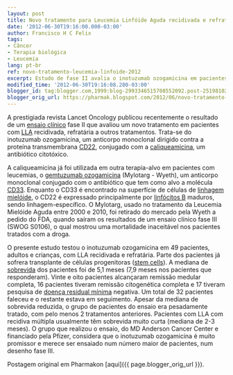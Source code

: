 ```yaml
---
layout: post
title: Novo tratamento para Leucemia Linfóide Aguda recidivada e refratária
date: '2012-06-30T19:16:00.000-03:00'
author: Francisco H C Felix
tags:
- Câncer
- Terapia biológica
- Leucemia
lang: pt-br
ref: novo-tratamento-leucemia-linfoide-2012
excerpt: Estudo de fase II avalia o inotuzumab ozogamicina em pacientes com LLA recidivada e refratária, mostrando resultados promissores para novos ensaios clínicos.
modified_time: '2012-06-30T19:16:08.280-03:00'
blogger_id: tag:blogger.com,1999:blog-2993346515708552092.post-2519810235627132465
blogger_orig_url: https://pharmak.blogspot.com/2012/06/novo-tratamento-para-leucemia-linfoide.html
---
```


A prestigiada revista Lancet Oncology publicou recentemente o resultado de um [ensaio clínico](https://pt.wikipedia.org/wiki/Ensaio_cl%C3%ADnico) fase II que avaliou um novo tratamento em pacientes com [LLA](https://pt.wikipedia.org/wiki/Leucemia_linfoide_aguda) recidivada, refratária a outros tratamentos. Trata-se do inotuzumab ozogamicina, um anticorpo monoclonal dirigido contra a proteína transmembrana [CD22](https://en.wikipedia.org/wiki/CD22), conjugado com a [caliqueamicina](https://en.wikipedia.org/wiki/Calicheamicin), um antibiótico citotóxico.
<!--more-->

A caliqueamicina já foi utilizada em outra terapia-alvo em pacientes com leucemias, o [gemtuzumab ozogamicina](https://en.wikipedia.org/wiki/Gemtuzumab_ozogamicin) (Mylotarg - Wyeth), um anticorpo monoclonal conjugado com o antibiótico que tem como alvo a molécula [CD33](https://en.wikipedia.org/wiki/CD33). Enquanto o CD33 é encontrado na superfície de células de [linhagem mielóide](https://en.wikipedia.org/wiki/Haematopoiesis#Lineages), o CD22 é expressado principalmente por [linfócitos B](https://pt.wikipedia.org/wiki/Linf%C3%B3cito_B) maduros, sendo linhagem-específico. O Mylotarg, usado no tratamento da Leucemia Mielóide Aguda entre 2000 e 2010, foi retirado do mercado pela Wyeth a pedido do FDA, quando saíram os resultados de um ensaio clínico fase III (SWOG S0106), o qual mostrou uma mortalidade inaceitável nos pacientes tratados com a droga.

O presente estudo testou o inotuzumab ozogamicina em 49 pacientes, adultos e crianças, com LLA recidivada e refratária. Parte dos pacientes já sofrera transplante de células progenitoras ([stem cells](https://en.wikipedia.org/wiki/Stem_cell)). A mediana de [sobrevida](https://pt.wikipedia.org/wiki/Progn%C3%B3stico_%28medicina%29#An.C3.A1lise_de_Sobrevida) dos pacientes foi de 5,1 meses (7,9 meses nos pacientes que responderam). Vinte e oito pacientes alcançaram remissão medular completa, 16 pacientes tiveram remissão citogenética completa e 17 tiveram pesquisa de [doença residual mínima](https://pt.wikipedia.org/wiki/Doen%C3%A7a_residual_m%C3%ADnima) negativa. Um total de 32 pacientes faleceu e o restante estava em seguimento. Apesar da mediana de sobrevida reduzida, o grupo de pacientes do ensaio era pesadamente tratado, com pelo menos 2 tratamentos anteriores. Pacientes com LLA com recidiva múltipla usualmente têm sobrevida muito curta (mediana de 2-3 meses). O grupo que realizou o ensaio, do MD Anderson Cancer Center e financiado pela Pfizer, considera que o inotuzumab ozogamicina é muito promissor e merece ser ensaiado num número maior de pacientes, num desenho fase III.

Postagem original em Pharmakon [aqui]({{ page.blogger_orig_url }}).
